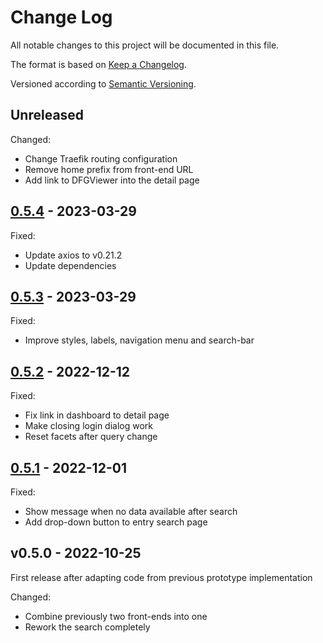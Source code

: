Change Log
==========

All notable changes to this project will be documented in this file.

The format is based on [Keep a Changelog](http://keepachangelog.com/).

Versioned according to [Semantic Versioning](http://semver.org/).


## Unreleased

Changed:
  * Change Traefik routing configuration
  * Remove home prefix from front-end URL
  * Add link to DFGViewer into the detail page

## [0.5.4] - 2023-03-29

Fixed:
  * Update axios to v0.21.2
  * Update dependencies


## [0.5.3] - 2023-03-29

Fixed:
  * Improve styles, labels, navigation menu and search-bar


## [0.5.2] - 2022-12-12

Fixed:
  * Fix link in dashboard to detail page
  * Make closing login dialog work
  * Reset facets after query change


## [0.5.1] - 2022-12-01

Fixed:
  * Show message when no data available after search
  * Add drop-down button to entry search page


## v0.5.0  - 2022-10-25

First release after adapting code from previous prototype implementation

Changed:
  * Combine previously two front-ends into one
  * Rework the search completely


<!-- link-labels -->
[Unreleased]: ../../compare/v0.5.4...HEAD
[0.5.4]: ../../compare/v0.5.3...v0.5.4
[0.5.3]: ../../compare/v0.5.2...v0.5.3
[0.5.2]: ../../compare/v0.5.1...v0.5.2
[0.5.1]: ../../compare/v0.5.0...v0.5.1
